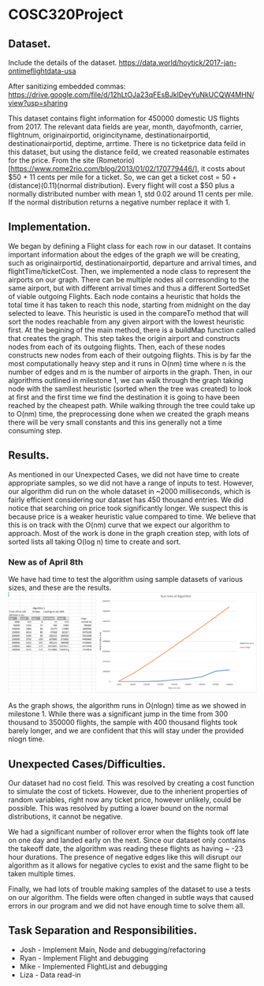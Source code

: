 # COSC320Project

## Dataset.
Include the details of the dataset.
https://data.world/hoytick/2017-jan-ontimeflightdata-usa

After sanitizing embedded commas: https://drive.google.com/file/d/12hLtOJa23qFEsBJklDeyYuNkUCQW4MHN/view?usp=sharing

This dataset contains flight information for 450000 domestic US flights from 2017. The relevant data fields are year, month, dayofmonth, carrier, flightnum, originairportid, origincityname, destinationairportid, destinationairportid, deptime, arrtime. There is no ticketprice data feild in this dataset, but using the distance feild, we created reasonable estimates for the price. From the site (Rometorio)[https://www.rome2rio.com/blog/2013/01/02/170779446/], it costs about $50 + 11 cents per mile for a ticket. So, we can get a ticket cost = 50 + (distance)(0.11)(normal distribution).  Every flight will cost a $50 plus a normally distributed number with mean 1, std 0.02 around 11 cents per mile. If the normal distribution returns a negative number replace it with 1.


## Implementation. 
We began by defining a Flight class for each row in our dataset. It contains important information about the edges of the graph we will be creating, such as originairportid, destinationairportid, departure and arrival times, and flightTime/ticketCost. Then, we implemented a node class to represent the airports on our graph. There can be multiple nodes all corresonding to the same airport, but with different arrival times and thus a different SortedSet of viable outgoing Flights. Each node contains a heuristic that holds the total time it has taken to reach this node, starting from midnight on the day selected to leave. This heuristic is used in the compareTo method that will sort the nodes reachable from any given airport with the lowest heuristic first. At the begining of the main method, there is a buildMap function called that creates the graph. This step takes the origin airport and constructs nodes from each of its outgoing flights. Then, each of these nodes constructs new nodes from each of their outgoing flights. This is by far the most computationally heavy step and it runs in O(nm) time where n is the number of edges and m is the number of airports in the graph. Then, in our algorithms outlined in milestone 1, we can walk through the graph taking node with the samllest heuristic (sorted when the tree was created) to look at first and the first time we find the destination it is going to have been reached by the cheapest path. While walking through the tree could take up to O(nm) time, the preprocessing done when we created the graph means there will be very small constants and this ins generally not a time consuming step.

## Results. 
As mentioned in our Unexpected Cases, we did not have time to create appropriate samples, so we did not have a range of inputs to test. However, our algorithm did run on the whole dataset in ~2000 milliseconds, which is fairly efficient considering our dataset has 450 thousand entries. We did notice that searching on price took significantly longer. We suspect this is because price is a weaker heuristic value compared to time. We believe that this is on track with the O(nm) curve that we expect our algorithm to approach. Most of the work is done in the graph creation step, with lots of sorted lists all taking O(log n) time to create and sort.

### New as of April 8th
We have had time to test the algorithm using sample datasets of various sizes, and these are the results.
![](Algorithm1Graph.PNG)

As the graph shows, the algorithm runs in O(nlogn) time as we showed in milestone 1. While there was a significant jump in the time from 300 thousand to 350000 flights, the sample with 400 thousand flights took barely longer, and we are confident that this will stay under the provided nlogn time. 

## Unexpected Cases/Difficulties. 
Our dataset had no cost field. This was resolved by creating a cost function to simulate the cost of tickets. However, due to the inherient properties of random variables, right now any ticket price, however unlikely, could be possible. This was resolved by putting a lower bound on the normal distributions, it cannot be negative. 

We had a significant number of rollover error when the flights took off late on one day and landed early on the next. Since our dataset only contains the takeoff date, the algorithm was reading these flights as having ~ -23 hour durations. The presence of negative edges like this will disrupt our algorithm as it allows for negative cycles to exist and the same flight to be taken multiple times. 

Finally, we had lots of trouble making samples of the dataset to use a tests on our algorithm. The fields were often changed in subtle ways that caused errors in our program and we did not have enough time to solve them all. 

## Task Separation and Responsibilities. 
* Josh - Implement Main, Node and debugging/refactoring
* Ryan - Implement Flight and debugging
* Mike - Implemented FlightList and debugging
* Liza - Data read-in
